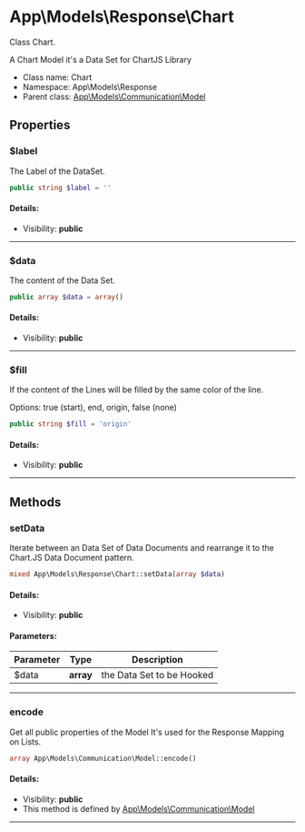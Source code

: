 App\Models\Response\Chart
===============

Class Chart.

A Chart Model it's a Data Set for
 ChartJS Library


* Class name: Chart
* Namespace: App\Models\Response
* Parent class: [App\Models\Communication\Model](App-Models-Communication-Model.md)





Properties
----------


### $label

The Label of the DataSet.



```php
public string $label = ''
```

#### Details:
* Visibility: **public**

<hr>

### $data

The content of the Data Set.



```php
public array $data = array()
```

#### Details:
* Visibility: **public**

<hr>

### $fill

If the content of the Lines will be filled
 by the same color of the line.

Options: true (start), end, origin, false (none)

```php
public string $fill = 'origin'
```

#### Details:
* Visibility: **public**

<hr>

Methods
-------


### setData

Iterate between an Data Set of Data Documents
 and rearrange it to the Chart.JS Data Document pattern.



```php
mixed App\Models\Response\Chart::setData(array $data)
```

#### Details:
* Visibility: **public**


#### Parameters:

| Parameter | Type | Description |
|-----------|------|-------------|
| $data | **array** | the Data Set to be Hooked |


<hr>

### encode

Get all public properties of the Model
It's used for the Response Mapping on Lists.



```php
array App\Models\Communication\Model::encode()
```

#### Details:
* Visibility: **public**
* This method is defined by [App\Models\Communication\Model](App-Models-Communication-Model.md)



<hr>

